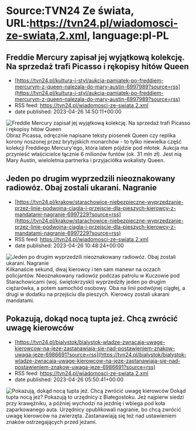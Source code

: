 # Source:TVN24 Ze świata, URL:https://tvn24.pl/wiadomosci-ze-swiata,2.xml, language:pl-PL

## Freddie Mercury zapisał jej wyjątkową kolekcję. Na sprzedaż trafi Picasso i rękopisy hitów Queen
 - [https://tvn24.pl/kultura-i-styl/aukcja-pamiatek-po-freddiem-mercurym-z-queen-nalezala-do-mary-austin-6997989?source=rss](https://tvn24.pl/kultura-i-styl/aukcja-pamiatek-po-freddiem-mercurym-z-queen-nalezala-do-mary-austin-6997989?source=rss)
 - RSS feed: https://tvn24.pl/wiadomosci-ze-swiata,2.xml
 - date published: 2023-04-26 14:50:11+00:00

<img alt="Freddie Mercury zapisał jej wyjątkową kolekcję. Na sprzedaż trafi Picasso i rękopisy hitów Queen" src="https://tvn24.pl/najnowsze/cdn-zdjecie-kjjdcr-freddie-mercury-5500165/alternates/LANDSCAPE_1280" />
    Obraz Picassa, odręcznie napisane teksty piosenek Queen czy replika korony noszonej przez brytyjskich monarchów - to tylko niewielka część kolekcji Freddiego Mercury'ego, która latem pójdzie pod młotek. Aukcja ma przynieść właścicielce łącznie 6 milionów funtów (ok. 31 mln zł). Jest nią Mary Austin, wieloletnia partnerka i przyjaciółka wokalisty Queen.

## Jeden po drugim wyprzedzili nieoznakowany radiowóz. Obaj zostali ukarani. Nagranie
 - [https://tvn24.pl/krakow/starachowice-niebezpieczne-wyprzedzanie-przez-linie-podwojna-ciagla-i-przejscie-dla-pieszych-kierowcy-z-mandatami-nagranie-6997229?source=rss](https://tvn24.pl/krakow/starachowice-niebezpieczne-wyprzedzanie-przez-linie-podwojna-ciagla-i-przejscie-dla-pieszych-kierowcy-z-mandatami-nagranie-6997229?source=rss)
 - RSS feed: https://tvn24.pl/wiadomosci-ze-swiata,2.xml
 - date published: 2023-04-26 10:48:24+00:00

<img alt="Jeden po drugim wyprzedzili nieoznakowany radiowóz. Obaj zostali ukarani. Nagranie" src="https://tvn24.pl/najnowsze/cdn-zdjecie-osg7aw-jeden-po-drugim-wyprzedzili-nieoznakowany-radiowoz-obaj-dostali-mandaty-6997187/alternates/LANDSCAPE_1280" />
    Kilkanaście sekund, dwaj kierowcy i ten sam manewr na oczach policjantów. Nieoznakowany radiowóz podczas patrolu w Kuczowie pod Starachowicami (woj. świętokrzyski) wyprzedziły jeden po drugim ciężarówka, a potem samochód osobowy. Oba na linii podwójnej ciągłej, a drugi w dodatku na przejściu dla pieszych. Kierowcy zostali ukarani mandatami.

## Pokazują, dokąd nocą tupta jeż. Chcą zwrócić uwagę kierowców
 - [https://tvn24.pl/bialystok/bialystok-wladze-zwracaja-uwage-kierowcow-na-jeze-zastanawiaja-sie-nad-postawieniem-znakow-uwaga-jeze-6986691?source=rss](https://tvn24.pl/bialystok/bialystok-wladze-zwracaja-uwage-kierowcow-na-jeze-zastanawiaja-sie-nad-postawieniem-znakow-uwaga-jeze-6986691?source=rss)
 - RSS feed: https://tvn24.pl/wiadomosci-ze-swiata,2.xml
 - date published: 2023-04-26 05:50:41+00:00

<img alt="Pokazują, dokąd nocą tupta jeż. Chcą zwrócić uwagę kierowców" src="https://tvn24.pl/najnowsze/cdn-zdjecie-kwarbl-jez-wszedl-na-jezdnie-i-udal-sie-w-kierunku-zaparkowanego-auta-6986147/alternates/LANDSCAPE_1280" />
    Dokąd tupta nocą jeż? Pokazują to urzędnicy z Białegostoku. Jeż najpierw siedzi przy krawężniku, a później wychodzi na jezdnię i wbiega pod koła zaparkowanego auta. Urzędnicy opublikowali nagranie, bo chcą zwrócić uwagę kierowców na zwierzęta. Zastanawiają się też nad ustawieniem znaków ostrzegających przed jeżami.

